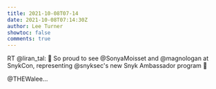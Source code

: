 ```yaml
---
title: 2021-10-08T07-14
date: 2021-10-08T07:14:30Z
author: Lee Turner
showtoc: false
comments: true
---
```


RT @liran_tal: 🔴 So proud to see @SonyaMoisset and @magnologan at SnykCon, representing @snyksec's new Snyk Ambassador program 🚀

@THEWalee…

